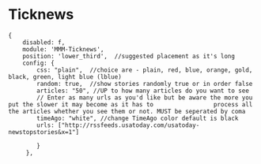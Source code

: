 # Ticknews


	{
	    disabled: f,
	    module: 'MMM-Ticknews',
	    position: 'lower_third',  //suggested placement as it's long
		config: {
		    css: "plain",  //choice are - plain, red, blue, orange, gold, black, green, light blue (lblue)
		    random: true,  //show stories randomly true or in order false
		    articles: "50", //UP to how many articles do you want to see
			// Enter as many urls as you'd like but be aware the more you put the slower it may become as it has to 				process all the articles whether you see them or not. MUST be seperated by coma
			timeAgo: "white", //change TimeAgo color default is black
			urls: ["http://rssfeeds.usatoday.com/usatoday-newstopstories&x=1"] 
		
			}
	     },
